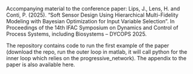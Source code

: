 Accompanying material to the conference paper:
Lips, J., Lens, H. and Conti, P. (2025). “Soft Sensor Design Using Hierarchical Multi-Fidelity Modeling with Bayesian Optimization for Input Variable Selection”. 
In Proceedings of the 14th IFAC Symposium on Dynamics and Control of Process Systems, including Biosystems – DYCOPS 2025.

The repository contains code to run the first example of the paper (download the repo, run the outer loop in matlab, it will call python for the inner loop which relies on the progressive_network).
The appendix to the paper is also available here.
